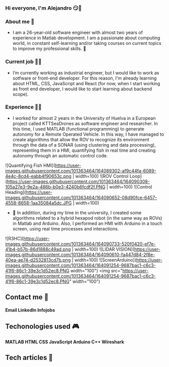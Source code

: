 ### Hi everyone, I'm Alejandro 😏👋

### About me 🧑
- I am a 26-year-old software engineer with almost two years of experience in Matlab development. I am a passionate about computing world, in constant self-learning and/or taking courses on current topics to improve my professional skills. 🙌


### Current job 👨‍💼
- I’m currently working as industrial engineer, but I would like to work as sotfware or front-end developer. For this reason, I'm already learning about HTML, CSS, JavaScript and React (for now, when I start working as front end developer, I would like to start learning about backend scope). 

### Experience 👨‍💻
- I worked for almost 2 years in the University of Huelva in a European project called KTTSeaDrones as software engineer and researcher. In this time, I used MATLAB (functional programming) to generate autonomy for a Remote Operated Vehicle. In this way, I have managed to create algorithms that allow the ROV to recognize its environment through the data of a SONAR (using clustering and data processing), representing them in a HMI, quantifying fish in real time and creating autonomy through an automatic control code. 

![Quantifying Fish HMI](https://user-images.githubusercontent.com/101363464/164089302-af9c44fa-6089-4e4c-8cd4-eabb4f90653c.png | width=100)
![ROV Control Loop](https://user-images.githubusercontent.com/101363464/164090308-105a27e3-9e2a-486b-b0e3-4240b6fcdf2f.PNG | width=100)
![Control Heading](https://user-images.githubusercontent.com/101363464/164090652-08d90fce-6457-4558-8658-1aa35084a5dc.JPG | width=100)

- 🦾 In addittion, during my time in the university, I created some algorithms related to a hybrid hexapod robot (in the same way as ROVs) in Matlab and Arduino. Also, I performed an HMI with Arduino in a touch screen, using real time processes and interactions.

![R3HC](https://user-images.githubusercontent.com/101363464/164090733-520f0420-ef7e-41b4-b57b-86d1888c49ad.png | width=100)
![LIDAR VISION](https://user-images.githubusercontent.com/101363464/164090610-fa447d84-2f8e-40ea-ae74-d2532813cd7b.png | width=100)
![ScreenArduino](https://user-images.githubusercontent.com/101363464/164091254-9687bac1-c6c3-41f6-86c1-39e3c1d52ec8.PNG width="100")
<img src="https://user-images.githubusercontent.com/101363464/164091254-9687bac1-c6c3-41f6-86c1-39e3c1d52ec8.PNG" width="100")

## Contact me 🎯
#### Email LinkedIn Infojobs

## Techonologies used 🎮
#### MATLAB HTML CSS JavaScript Arduino C++ Wireshark

## Tech articles 📄
